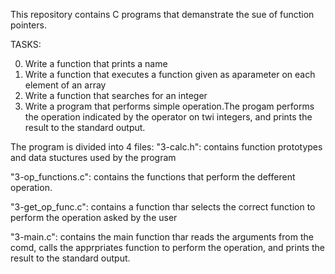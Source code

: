 This repository contains C programs that demanstrate the sue of function pointers.

TASKS:

0. Write a function that prints a name
1. Write a function that executes a function given as aparameter on each element of an array
2. Write a function that searches for an  integer
3. Write a program that  performs simple operation.The progam performs the operation indicated by  the operator on twi  integers, and prints the result to  the standard output.

The program  is divided into 4 files:
"3-calc.h": contains function prototypes and data stuctures used by the program

"3-op_functions.c": contains the functions that perform the defferent operation.

"3-get_op_func.c": contains a function thar  selects the correct function to  perform the operation asked by the user 

"3-main.c": contains the main function thar reads the arguments from the  comd, calls the apprpriates function to perform the operation, and prints the result to the standard output.
